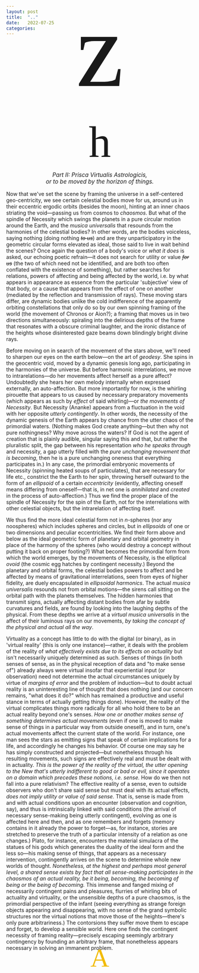 ```yaml
---
layout: post
title:  ".."
date:   2022-07-25
categories:
---
```

<html>
<head>
  <link rel="stylesheet" type="text/css" href="stylesheet.css">
</head>
<body>
</body>
</html>
<h1 style="text-align:center; font-family:oorn; font-weight:normal;font-size:30vw;margin-top:-0.5em">z</h1>
<h1 style="text-align:center; font-weight:normal;font-size:8.5em;font-family:englekna;margin-top:-1.5em">h</h1>
<h1 style="text-align:center; font-weight:normal;font-size:1.1em;margin-top:-4.5em"><em>Part II: Prisca Virtualis Astrologicis,</em></h1> 
<h3 style="text-align:center; font-weight:normal;font-size:1.1em;margin-top:-.75em"><em>or to be moved by the horizon of things.</em></h3>
<p style="text-indent:0px;">Now that we've set the scene by framing the universe in a self-centered geo-centricity, we see certain celestial bodies move for us, around us in their eccentric ergodic orbits (besides the moon), hinting at an inner chaos striating the void&mdash;passing us from cosmos to <em>chaosmos</em>. But what of the spindle of Necessity which swings the planets in a pure circular motion around the Earth, and the <em>musica universalis</em> that resounds from the harmonies of the celestial bodies? In other words, are the bodies voiceless, saying nothing (doing nothing <strike><em>to us</em></strike>) and are they unparticipatory in the geometric circular forms elevated as ideal, those said to live in wait behind the scenes? Once again the question of a body's voice or <em>what it does</em> is asked, our echoing poetic refrain&mdash;it does not search for utility or value <strike><em>for us</em></strike> (the two of which need not be identified, and are both too often conflated with the existence of something), but rather searches for relations, powers of affecting and being affected by the world, i.e. by what appears in appearance as essence from the particular 'subjective' view of that body, or a cause that appears from the effect of one on another (mediated by the reflection and transmission of rays). These moving stars differ, are dynamic bodies unlike the cold indifference of the apparently orbiting constellations that only do so by our own spinning framing of the world (the movement of Chronos or Aion?); a framing that moves us in two directions simultaneously: spiraling into the delirious depths of the frame that resonates with a obscure criminal laughter, and the ironic distance of the heights whose disinterested gaze beams down blindingly bright divine rays. </p>

<p>Before moving on in search of the movement of the stars above, we'll need to sharpen our eyes on the earth below&mdash;on the art of <em>geodesy</em>. She spins in the geocentric void, moved by a dynamic genesis long ago, participating in the harmonies of the universe. But before harmonic interrelations, we move to intrarelations&mdash;do her movements affect herself as a pure affect? Undoubtedly she hears her own melody internally when expressed externally, an auto-affection. But more importantly for now, is the whirling pirouette that appears to us caused by necessary preparatory movements (which appears as such by <em>effect</em> of said whirling)&mdash;or <em>the movements of Necessity</em>. But Necessity (Ananke) appears from a fluctuation in the void with her opposite <em>utterly contingently</em>. In other words, the necessity of the dynamic genesis of the Earth appears by chance from the utter chaos of the primordial waters. (Nothing makes God create anything&mdash;but then why not pure nothingness? Why move across the waters? If God is not the agent of creation that is plainly audible,  singular saying this and that, but rather the pluralistic split, the gap between his representation <em>who he speaks through</em>  and necessity, a gap utterly filled with the <em>pure unchanging movement that is becoming</em>, then he is a pure unchanging oneness that everything participates in.) In any case, the primordial embryonic movements of Necessity (spinning heated soups of particulates), that are necessary for life etc., constrict the the Earth to her spin, throwing herself outward to the form of an <em>ellipsoid</em> of a certain <em>eccentricity</em> (evidently, affecting oneself means differing from oneself&mdash;that is, in net one is <em>annihilated</em> and <em>created</em> in the process of auto-affection.) Thus we find the proper place of the spindle of Necessity for the spin of the Earth, not for the interrelations with other celestial objects, but the intrarelation of affecting itself. </p>
<p>We thus find the more ideal celestial form not in <em>n</em>-spheres (nor any noospheres) which includes spheres and circles, but in <em>ellipsoids</em> of one or two dimensions and peculiar eccentricities. We find their form above and below as the ideal geometric form of planetary and orbital geometry in place of the harmony of the spheres (who would destroy a concept without putting it back on proper footing?) What becomes the primordial form from which the world emerges, by the movements of Necessity, is the elliptical <em>ovoid</em> (the cosmic egg hatches by contingent necessity.) Beyond the planetary and orbital forms, the celestial bodies powers to affect and be affected by means of gravitational interrelations, seen from eyes of higher fidelity, are duely encapsulated in <em>ellipsoidal harmonics</em>. The actual <em>musica universalis</em> resounds not from orbital motions&mdash;the sirens call sitting on the orbital path with the planets themselves. The hidden harmonies that transmit signs, actually affecting distant bodies from afar by subtle curvatures and fields, are found by looking into the laughing depths of the physical. From these depths we arrive at a <em>virtual musica universalis</em> in the affect of their luminous rays on our movements,<em> by taking the concept of the physical and actual all the way</em>.</p>
<p>Virtuality as a concept has little to do with the digital (or binary), as in 'virtual reality' (this is only one instance)&mdash;rather, it deals with the problem of the reality of <em>what effectively exists due to its effects on actuality</em> but isn't necessarily uniquely determined as such. Senses of things (in both senses of sense, as in the physical reception of data and "to make sense of") already always were virtual insofar that experiential input (or observation) need not determine the actual circumstances uniquely by virtue of <em>margins of error</em> and the problem of induction&mdash;but to doubt actual reality is an uninteresting line of thought that does nothing (and our concern remains, "what does it do?" which has remained a productive and useful stance in terms of actually getting things done). However, the reality of the virtual complicates things more radically for all who hold there to be an actual reality beyond one's senses. <em>How one or another makes sense of something determines actual movements</em> (even if one is moved to make sense of things in a particular way from outside oneself), and in turn, one's actual movements affect the current state of the world. For instance, one man sees the stars as emitting signs that speak of certain implications for a life, and accordingly he changes his behavior. Of course one may say he has simply constructed and projected&mdash;but nonetheless through his resulting movements, such signs are effectively real and must be dealt with in actuality. <em>This is the power of the reality of the virtual, the utter opening to the New that's utterly indifferent to good or bad or evil, since it operates on a domain which precedes these notions, i.e. sense.</em> How do we then not fall into a pure relativism? The effective reality of a sense, even to outside observers who don't share said sense but must deal with its actual effects, <em>does not imply utility or value of said sense.</em> That is, sense is made from and with actual conditions upon an encounter (observation and cognition, say), and thus is intrinsically linked with said conditions (the arrival of necessary sense-making being utterly contingent), evolving as one is affected here and then, and as one remembers and forgets (memory contains in it already the power to forget&mdash;as, for instance, stories are stretched to preserve the truth of a particular intensity of a relation as one changes.) Plato, for instance, encounters the material simulacra of the statues of his gods which generates the duality of the ideal form and the less so&mdash;his making sense of things, that appears as a necessary intervention, contingently arrives on the scene to determine whole new worlds of thought. <em>Nonetheless, at the highest and perhaps most general level, a shared sense exists by fact that all sense-making participates in the chaosmos of an actual reality, be it being, becoming, the becoming of being or the being of becoming.</em> This immense and fanged mixing of necessarily contingent pains and pleasures, flurries of whirling bits of actuality and virtuality, or the unsensible depths of a pure chaosmos, is the primordial perspective of the infant (seeing everything as strange foreign objects appearing and disappearing, with no sense of the grand symbolic structures nor the virtual notions that move those of the heights&mdash;there's only pure arbitrariness.) The contorsions they suffer move them to escape and forget, to develop a sensible world. Here one finds the contingent necessity of framing reality&mdash;precisely escaping seemingly arbitrary contingency by founding an arbitrary frame, that nonetheless appears necessary in solving an immanent problem.</p>
<p style="text-indent:0px; text-align: center; font-family: vds3;font-size:5em; margin-top:-0.5em;margin-bottom:-0.025em"><font color="#F2BB00">A</font></p>
